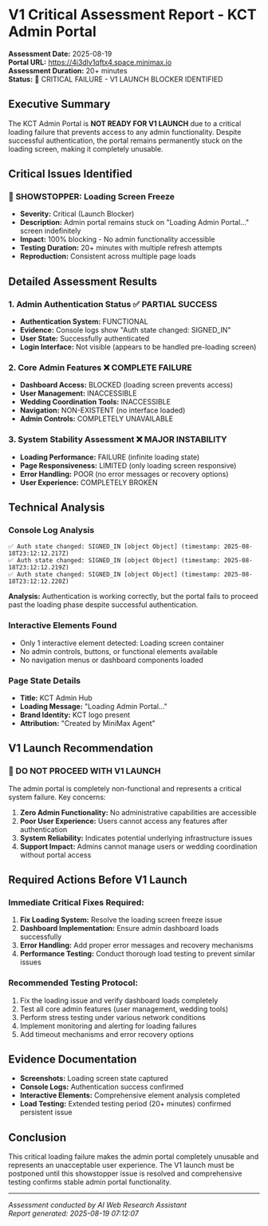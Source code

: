 # V1 Critical Assessment Report - KCT Admin Portal

**Assessment Date:** 2025-08-19  
**Portal URL:** https://4i3dlv1qftx4.space.minimax.io  
**Assessment Duration:** 20+ minutes  
**Status:** 🔴 CRITICAL FAILURE - V1 LAUNCH BLOCKER IDENTIFIED

## Executive Summary

The KCT Admin Portal is **NOT READY FOR V1 LAUNCH** due to a critical loading failure that prevents access to any admin functionality. Despite successful authentication, the portal remains permanently stuck on the loading screen, making it completely unusable.

## Critical Issues Identified

### 🚨 SHOWSTOPPER: Loading Screen Freeze
- **Severity:** Critical (Launch Blocker)
- **Description:** Admin portal remains stuck on "Loading Admin Portal..." screen indefinitely
- **Impact:** 100% blocking - No admin functionality accessible
- **Testing Duration:** 20+ minutes with multiple refresh attempts
- **Reproduction:** Consistent across multiple page loads

## Detailed Assessment Results

### 1. Admin Authentication Status ✅ PARTIAL SUCCESS
- **Authentication System:** FUNCTIONAL
- **Evidence:** Console logs show "Auth state changed: SIGNED_IN" 
- **User State:** Successfully authenticated
- **Login Interface:** Not visible (appears to be handled pre-loading screen)

### 2. Core Admin Features ❌ COMPLETE FAILURE
- **Dashboard Access:** BLOCKED (loading screen prevents access)
- **User Management:** INACCESSIBLE 
- **Wedding Coordination Tools:** INACCESSIBLE
- **Navigation:** NON-EXISTENT (no interface loaded)
- **Admin Controls:** COMPLETELY UNAVAILABLE

### 3. System Stability Assessment ❌ MAJOR INSTABILITY
- **Loading Performance:** FAILURE (infinite loading state)
- **Page Responsiveness:** LIMITED (only loading screen responsive)
- **Error Handling:** POOR (no error messages or recovery options)
- **User Experience:** COMPLETELY BROKEN

## Technical Analysis

### Console Log Analysis
```
✅ Auth state changed: SIGNED_IN [object Object] (timestamp: 2025-08-18T23:12:12.217Z)
✅ Auth state changed: SIGNED_IN [object Object] (timestamp: 2025-08-18T23:12:12.219Z)  
✅ Auth state changed: SIGNED_IN [object Object] (timestamp: 2025-08-18T23:12:12.220Z)
```

**Analysis:** Authentication is working correctly, but the portal fails to proceed past the loading phase despite successful authentication.

### Interactive Elements Found
- Only 1 interactive element detected: Loading screen container
- No admin controls, buttons, or functional elements available
- No navigation menus or dashboard components loaded

### Page State Details
- **Title:** KCT Admin Hub
- **Loading Message:** "Loading Admin Portal..."
- **Brand Identity:** KCT logo present
- **Attribution:** "Created by MiniMax Agent"

## V1 Launch Recommendation

### 🛑 DO NOT PROCEED WITH V1 LAUNCH

The admin portal is completely non-functional and represents a critical system failure. Key concerns:

1. **Zero Admin Functionality:** No administrative capabilities are accessible
2. **Poor User Experience:** Users cannot access any features after authentication
3. **System Reliability:** Indicates potential underlying infrastructure issues
4. **Support Impact:** Admins cannot manage users or wedding coordination without portal access

## Required Actions Before V1 Launch

### Immediate Critical Fixes Required:
1. **Fix Loading System:** Resolve the loading screen freeze issue
2. **Dashboard Implementation:** Ensure admin dashboard loads successfully
3. **Error Handling:** Add proper error messages and recovery mechanisms
4. **Performance Testing:** Conduct thorough load testing to prevent similar issues

### Recommended Testing Protocol:
1. Fix the loading issue and verify dashboard loads completely
2. Test all core admin features (user management, wedding tools)
3. Perform stress testing under various network conditions
4. Implement monitoring and alerting for loading failures
5. Add timeout mechanisms and error recovery options

## Evidence Documentation

- **Screenshots:** Loading screen state captured
- **Console Logs:** Authentication success confirmed
- **Interactive Elements:** Comprehensive element analysis completed
- **Load Testing:** Extended testing period (20+ minutes) confirmed persistent issue

## Conclusion

This critical loading failure makes the admin portal completely unusable and represents an unacceptable user experience. The V1 launch must be postponed until this showstopper issue is resolved and comprehensive testing confirms stable admin portal functionality.

---
*Assessment conducted by AI Web Research Assistant*  
*Report generated: 2025-08-19 07:12:07*